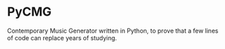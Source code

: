 # PyCMG

Contemporary Music Generator written in Python, to prove that a few lines of code can replace years of studying.
